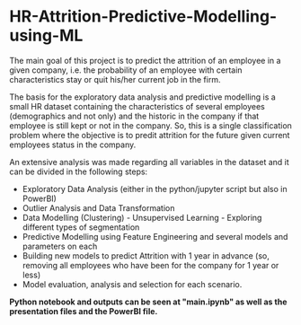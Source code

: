 # HR-Attrition-Predictive-Modelling-using-ML
The main goal of this project is to predict the attrition of an employee in a given company, i.e. the probability of an employee with certain characteristics stay or quit his/her current job in the firm.

The basis for the exploratory data analysis and predictive modelling is a small HR dataset containing the characteristics of several employees (demographics and not only) and the historic in the company if that employee is still kept or not in the company. So, this is a single classification problem where the objective is to predit attrition for the future given current employees status in the company.

An extensive analysis was made regarding all variables in the dataset and it can be divided in the following steps:
- Exploratory Data Analysis (either in the python/jupyter script but also in PowerBI)
- Outlier Analysis and Data Transformation
- Data Modelling (Clustering) - Unsupervised Learning - Exploring different types of segmentation
- Predictive Modelling using Feature Engineering and several models and parameters on each
- Building new models to predict Attrition with 1 year in advance (so, removing all employees who have been for the company for 1 year or less)
- Model evaluation, analysis and selection for each scenario.

**Python notebook and outputs can be seen at "main.ipynb" as well as the presentation files and the PowerBI file.**
